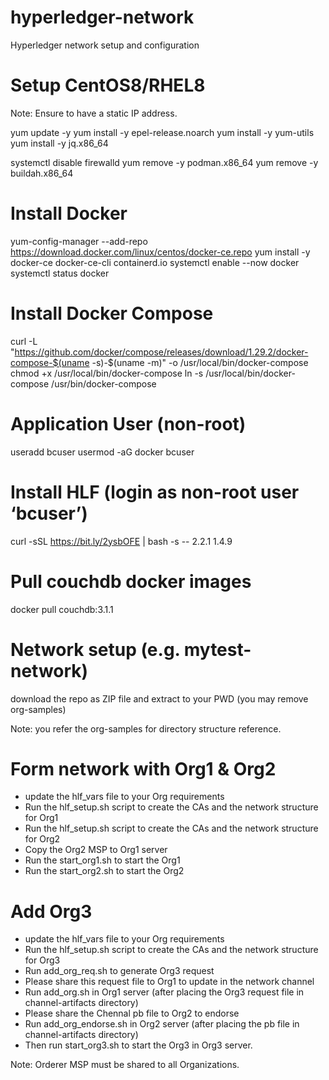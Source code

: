 # hyperledger-network
Hyperledger network setup and configuration

# Setup CentOS8/RHEL8

Note: Ensure to have a static IP address.

yum update -y
yum install -y epel-release.noarch
yum install -y yum-utils
yum install -y jq.x86_64

systemctl disable firewalld
yum remove -y podman.x86_64
yum remove -y buildah.x86_64

# Install Docker
yum-config-manager --add-repo https://download.docker.com/linux/centos/docker-ce.repo
yum install -y docker-ce docker-ce-cli containerd.io
systemctl enable --now docker
systemctl status docker

# Install Docker Compose 
curl -L "https://github.com/docker/compose/releases/download/1.29.2/docker-compose-$(uname -s)-$(uname -m)" -o /usr/local/bin/docker-compose
chmod +x /usr/local/bin/docker-compose
ln -s /usr/local/bin/docker-compose /usr/bin/docker-compose

# Application User (non-root)
useradd bcuser
usermod -aG docker bcuser

# Install HLF (login as non-root user ‘bcuser’)

curl -sSL https://bit.ly/2ysbOFE | bash -s -- 2.2.1 1.4.9

# Pull couchdb docker images
docker pull couchdb:3.1.1

# Network setup (e.g. mytest-network)
download the repo as ZIP file and extract to your PWD (you may remove org-samples)

Note: you refer the org-samples for directory structure reference.

# Form network with Org1 & Org2
- update the hlf_vars file to your Org requirements
- Run the hlf_setup.sh script to create the CAs and the network structure for Org1
- Run the hlf_setup.sh script to create the CAs and the network structure for Org2
- Copy the Org2 MSP to Org1 server 
- Run the start_org1.sh to start the Org1
- Run the start_org2.sh to start the Org2

# Add Org3
- update the hlf_vars file to your Org requirements
- Run the hlf_setup.sh script to create the CAs and the network structure for Org3
- Run add_org_req.sh to generate Org3 request
- Please share this request file to Org1 to update in the network channel
- Run add_org.sh in Org1 server (after placing the Org3 request file in channel-artifacts directory)
- Please share the Chennal pb file to Org2 to endorse
- Run add_org_endorse.sh in Org2 server (after placing the pb file in channel-artifacts directory)
- Then run start_org3.sh to start the Org3 in Org3 server.


Note: Orderer MSP must be shared to all Organizations.

